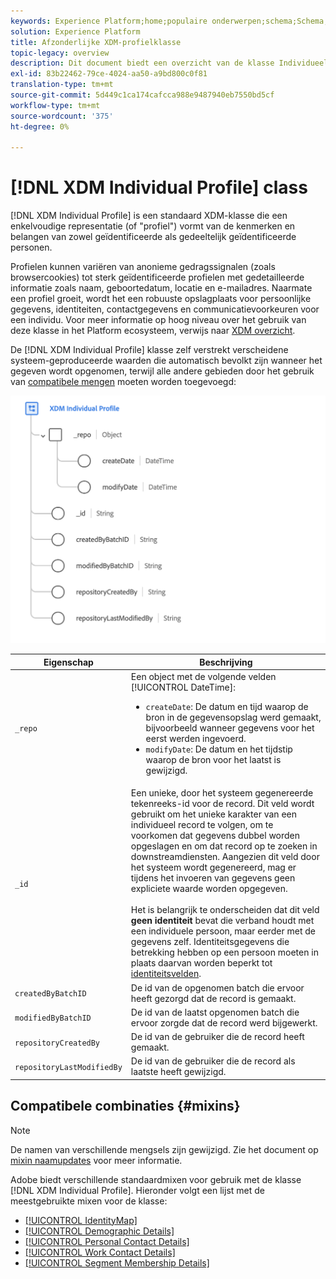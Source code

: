 ```yaml
---
keywords: Experience Platform;home;populaire onderwerpen;schema;Schema;XDM;individueel profiel;gebieden;schema's;Schema's;Identiteitskaart;Identiteitskaart;Het ontwerp van het schema;Kaart;Verenigingsschema;Vereniging
solution: Experience Platform
title: Afzonderlijke XDM-profielklasse
topic-legacy: overview
description: Dit document biedt een overzicht van de klasse Individueel profiel XDM.
exl-id: 83b22462-79ce-4024-aa50-a9bd800c0f81
translation-type: tm+mt
source-git-commit: 5d449c1ca174cafcca988e9487940eb7550bd5cf
workflow-type: tm+mt
source-wordcount: '375'
ht-degree: 0%

---
```


# [!DNL XDM Individual Profile] class

[!DNL XDM Individual Profile] is een standaard XDM-klasse die een enkelvoudige representatie (of &quot;profiel&quot;) vormt van de kenmerken en belangen van zowel geïdentificeerde als gedeeltelijk geïdentificeerde personen.

Profielen kunnen variëren van anonieme gedragssignalen (zoals browsercookies) tot sterk geïdentificeerde profielen met gedetailleerde informatie zoals naam, geboortedatum, locatie en e-mailadres. Naarmate een profiel groeit, wordt het een robuuste opslagplaats voor persoonlijke gegevens, identiteiten, contactgegevens en communicatievoorkeuren voor een individu. Voor meer informatie op hoog niveau over het gebruik van deze klasse in het Platform ecosysteem, verwijs naar [XDM overzicht](../home.md#data-behaviors).

De [!DNL XDM Individual Profile] klasse zelf verstrekt verscheidene systeem-geproduceerde waarden die automatisch bevolkt zijn wanneer het gegeven wordt opgenomen, terwijl alle andere gebieden door het gebruik van [compatibele mengen](#mixins) moeten worden toegevoegd:

![](../images/classes/individual-profile.png)

| Eigenschap | Beschrijving |
| --- | --- |
| `_repo` | Een object met de volgende velden [!UICONTROL DateTime]: <ul><li>`createDate`: De datum en tijd waarop de bron in de gegevensopslag werd gemaakt, bijvoorbeeld wanneer gegevens voor het eerst werden ingevoerd.</li><li>`modifyDate`: De datum en het tijdstip waarop de bron voor het laatst is gewijzigd.</li></ul> |
| `_id` | Een unieke, door het systeem gegenereerde tekenreeks-id voor de record. Dit veld wordt gebruikt om het unieke karakter van een individueel record te volgen, om te voorkomen dat gegevens dubbel worden opgeslagen en om dat record op te zoeken in downstreamdiensten. Aangezien dit veld door het systeem wordt gegenereerd, mag er tijdens het invoeren van gegevens geen expliciete waarde worden opgegeven.<br><br>Het is belangrijk te onderscheiden dat dit veld  **geen identiteit** bevat die verband houdt met een individuele persoon, maar eerder met de gegevens zelf. Identiteitsgegevens die betrekking hebben op een persoon moeten in plaats daarvan worden beperkt tot [identiteitsvelden](../schema/composition.md#identity). |
| `createdByBatchID` | De id van de opgenomen batch die ervoor heeft gezorgd dat de record is gemaakt. |
| `modifiedByBatchID` | De id van de laatst opgenomen batch die ervoor zorgde dat de record werd bijgewerkt. |
| `repositoryCreatedBy` | De id van de gebruiker die de record heeft gemaakt. |
| `repositoryLastModifiedBy` | De id van de gebruiker die de record als laatste heeft gewijzigd. |

## Compatibele combinaties {#mixins}

>[!NOTE]
>
>De namen van verschillende mengsels zijn gewijzigd. Zie het document op [mixin naamupdates](../mixins/name-updates.md) voor meer informatie.

Adobe biedt verschillende standaardmixen voor gebruik met de klasse [!DNL XDM Individual Profile]. Hieronder volgt een lijst met de meestgebruikte mixen voor de klasse:

* [[!UICONTROL IdentityMap]](../mixins/profile/identitymap.md)
* [[!UICONTROL Demographic Details]](../mixins/profile/person-details.md)
* [[!UICONTROL Personal Contact Details]](../mixins/profile/personal-details.md)
* [[!UICONTROL Work Contact Details]](../mixins/profile/work-details.md)
* [[!UICONTROL Segment Membership Details]](../mixins/profile/segmentation.md)

